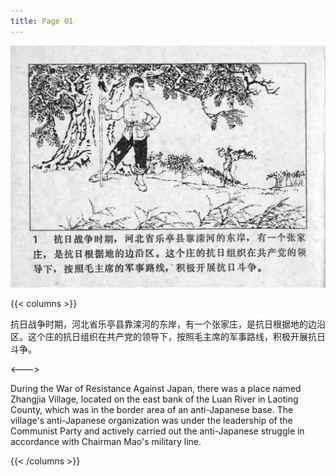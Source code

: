 ```yaml
---
title: Page 01
---
```


![niqiu page](./../../images/niqiu/seifert0397_nqkg_0005_001.jpg)

{{< columns >}}

抗日战争时期，河北省乐亭县靠滦河的东岸，有一个张家庄，是抗日根据地的边沿区。这个庄的抗日组织在共产党的领导下，按照毛主席的军事路线，积极开展抗日斗争。

<--->

During the War of Resistance Against Japan, there was a place named Zhangjia Village, located on the east bank of the Luan River in Laoting County, which was in the border area of an anti-Japanese base. The village's anti-Japanese organization was under the leadership of the Communist Party and actively carried out the anti-Japanese struggle in accordance with Chairman Mao's military line.

{{< /columns >}}
